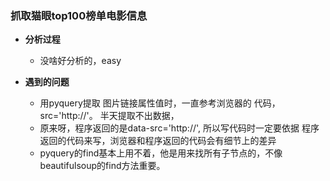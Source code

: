 ### 抓取猫眼top100榜单电影信息




- **分析过程**
    - 没啥好分析的，easy
    
    
- **遇到的问题**
    - 用pyquery提取 图片链接属性值时，一直参考浏览器的
    代码，src='http://'。 半天提取不出数据，
    - 原来呀，程序返回的是data-src='http://', 所以写代码时一定要依据
    程序返回的代码来写，浏览器和程序返回的代码会有细节上的差异
    - pyquery的find基本上用不着，他是用来找所有子节点的，不像beautifulsoup的find方法重要。    
